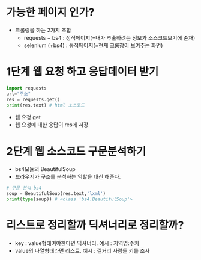 # 가능한 페이지 인가?
- 크롤링을 하는 2가지 조합
    - requests + bs4 : 정적페이지(=내가 추출하려는 정보가 소스코드보기에 존재)
    - selenium (+bs4) : 동적페이지(=현재 크롬창이 보여주는 화면)

# 1단계 웹 요청 하고 응답데이터 받기

```python
import requests
url="주소"
res = requests.get()
print(res.text) # html 소스코드
```

- 웹 요청 get
- 웹 요청에 대한 응답이 res에 저장

# 2단계 웹 소스코드 구문분석하기
- bs4모듈의 BeautifulSoup
- 브라우저가 구조를 분석하는 역할을 대신 해준다.

```python
# 구문 분석 bs4
soup = BeautifulSoup(res.text,'lxml')
print(type(soup)) # <class 'bs4.BeautifulSoup'>
```

# 리스트로 정리할까 딕셔너리로 정리할까?
- key : value형태여야한다면 딕셔너리. 예시 : 지역명:수치
- value의 나열형태라면 리스트. 예시 : 길거리 사람들 키를 조사

